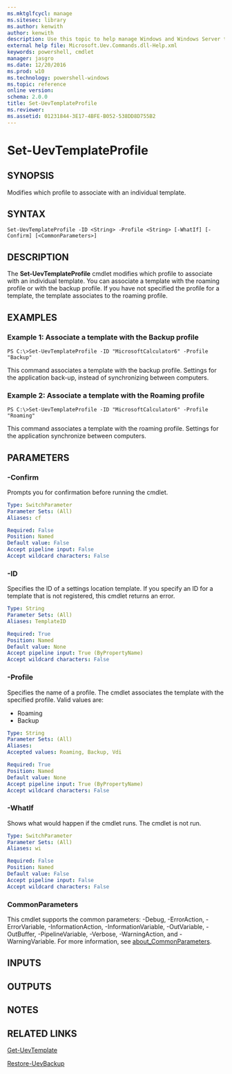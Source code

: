 ```yaml
---
ms.mktglfcycl: manage
ms.sitesec: library
ms.author: kenwith
author: kenwith
description: Use this topic to help manage Windows and Windows Server technologies with Windows PowerShell.
external help file: Microsoft.Uev.Commands.dll-Help.xml
keywords: powershell, cmdlet
manager: jasgro
ms.date: 12/20/2016
ms.prod: w10
ms.technology: powershell-windows
ms.topic: reference
online version: 
schema: 2.0.0
title: Set-UevTemplateProfile
ms.reviewer:
ms.assetid: 01231844-3E17-4BFE-B052-538DD8D755B2
---
```


# Set-UevTemplateProfile

## SYNOPSIS
Modifies which profile to associate with an individual template.

## SYNTAX

```
Set-UevTemplateProfile -ID <String> -Profile <String> [-WhatIf] [-Confirm] [<CommonParameters>]
```

## DESCRIPTION
The **Set-UevTemplateProfile** cmdlet modifies which profile to associate with an individual template.
You can associate a template with the roaming profile or with the backup profile.
If you have not specified the profile for a template, the template associates to the roaming profile.

## EXAMPLES

### Example 1: Associate a template with the Backup profile
```
PS C:\>Set-UevTemplateProfile -ID "MicrosoftCalculator6" -Profile "Backup"
```

This command associates a template with the backup profile.
Settings for the application back-up, instead of synchronizing between computers.

### Example 2: Associate a template with the Roaming profile
```
PS C:\>Set-UevTemplateProfile -ID "MicrosoftCalculator6" -Profile "Roaming"
```

This command associates a template with the roaming profile.
Settings for the application synchronize between computers.

## PARAMETERS

### -Confirm
Prompts you for confirmation before running the cmdlet.

```yaml
Type: SwitchParameter
Parameter Sets: (All)
Aliases: cf

Required: False
Position: Named
Default value: False
Accept pipeline input: False
Accept wildcard characters: False
```

### -ID
Specifies the ID of a settings location template.
If you specify an ID for a template that is not registered, this cmdlet returns an error.

```yaml
Type: String
Parameter Sets: (All)
Aliases: TemplateID

Required: True
Position: Named
Default value: None
Accept pipeline input: True (ByPropertyName)
Accept wildcard characters: False
```

### -Profile
Specifies the name of a profile.
The cmdlet associates the template with the specified profile.
Valid values are: 

- Roaming
- Backup

```yaml
Type: String
Parameter Sets: (All)
Aliases: 
Accepted values: Roaming, Backup, Vdi

Required: True
Position: Named
Default value: None
Accept pipeline input: True (ByPropertyName)
Accept wildcard characters: False
```

### -WhatIf
Shows what would happen if the cmdlet runs.
The cmdlet is not run.

```yaml
Type: SwitchParameter
Parameter Sets: (All)
Aliases: wi

Required: False
Position: Named
Default value: False
Accept pipeline input: False
Accept wildcard characters: False
```

### CommonParameters
This cmdlet supports the common parameters: -Debug, -ErrorAction, -ErrorVariable, -InformationAction, -InformationVariable, -OutVariable, -OutBuffer, -PipelineVariable, -Verbose, -WarningAction, and -WarningVariable. For more information, see [about_CommonParameters](http://go.microsoft.com/fwlink/?LinkID=113216).

## INPUTS

## OUTPUTS

## NOTES

## RELATED LINKS

[Get-UevTemplate](./Get-UevTemplate.md)

[Restore-UevBackup](./Restore-UevBackup.md)

